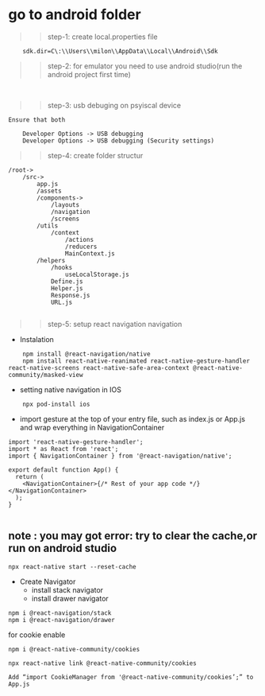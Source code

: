 # go to android folder

>> step-1: create local.properties file

```
    sdk.dir=C\:\\Users\\milon\\AppData\\Local\\Android\\Sdk
```

>> step-2: for emulator you need to use android studio(run the android project first time)

<br>

>> step-3: usb debuging on psyiscal device

```
Ensure that both

    Developer Options -> USB debugging
    Developer Options -> USB debugging (Security settings)

```

>> step-4: create folder structur

```
/root->
    /src->
        app.js 
        /assets
        /components->
            /layouts
            /navigation
            /screens
        /utils
            /context
                /actions
                /reducers
                MainContext.js
        /helpers
            /hooks
                useLocalStorage.js
            Define.js
            Helper.js
            Response.js
            URL.js
              
```


>> step-5: setup react navigation navigation
    
* Instalation

````
    npm install @react-navigation/native
    npm install react-native-reanimated react-native-gesture-handler react-native-screens react-native-safe-area-context @react-native-community/masked-view
````
* setting native navigation in IOS
```
    npx pod-install ios
```

* import gesture at the top of your entry file, such as index.js or App.js and wrap everything in NavigationContainer 
```
import 'react-native-gesture-handler';
import * as React from 'react';
import { NavigationContainer } from '@react-navigation/native';

export default function App() {
  return (
    <NavigationContainer>{/* Rest of your app code */}</NavigationContainer>
  );
}


```

## note : you may got error: try to clear the cache,or run on android studio

```
npx react-native start --reset-cache
```

* Create Navigator
    * install stack navigator
    * install drawer navigator
```
npm i @react-navigation/stack
npm i @react-navigation/drawer
```

for cookie enable

```
npm i @react-native-community/cookies

npx react-native link @react-native-community/cookies

Add “import CookieManager from '@react-native-community/cookies’;” to App.js
```